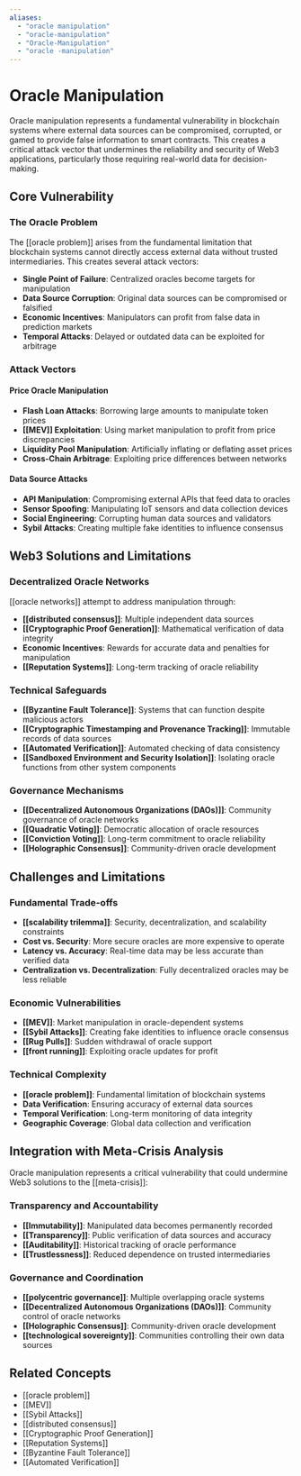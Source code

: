 ```yaml
---
aliases:
  - "oracle manipulation"
  - "oracle-manipulation"
  - "Oracle-Manipulation"
  - "oracle -manipulation"
---
```


# Oracle Manipulation

Oracle manipulation represents a fundamental vulnerability in blockchain systems where external data sources can be compromised, corrupted, or gamed to provide false information to smart contracts. This creates a critical attack vector that undermines the reliability and security of Web3 applications, particularly those requiring real-world data for decision-making.

## Core Vulnerability

### The Oracle Problem
The [[oracle problem]] arises from the fundamental limitation that blockchain systems cannot directly access external data without trusted intermediaries. This creates several attack vectors:

- **Single Point of Failure**: Centralized oracles become targets for manipulation
- **Data Source Corruption**: Original data sources can be compromised or falsified
- **Economic Incentives**: Manipulators can profit from false data in prediction markets
- **Temporal Attacks**: Delayed or outdated data can be exploited for arbitrage

### Attack Vectors

#### Price Oracle Manipulation
- **Flash Loan Attacks**: Borrowing large amounts to manipulate token prices
- **[[MEV]] Exploitation**: Using market manipulation to profit from price discrepancies
- **Liquidity Pool Manipulation**: Artificially inflating or deflating asset prices
- **Cross-Chain Arbitrage**: Exploiting price differences between networks

#### Data Source Attacks
- **API Manipulation**: Compromising external APIs that feed data to oracles
- **Sensor Spoofing**: Manipulating IoT sensors and data collection devices
- **Social Engineering**: Corrupting human data sources and validators
- **Sybil Attacks**: Creating multiple fake identities to influence consensus

## Web3 Solutions and Limitations

### Decentralized Oracle Networks
[[oracle networks]] attempt to address manipulation through:
- **[[distributed consensus]]**: Multiple independent data sources
- **[[Cryptographic Proof Generation]]**: Mathematical verification of data integrity
- ****Economic Incentives****: Rewards for accurate data and penalties for manipulation
- **[[Reputation Systems]]**: Long-term tracking of oracle reliability

### Technical Safeguards
- **[[Byzantine Fault Tolerance]]**: Systems that can function despite malicious actors
- **[[Cryptographic Timestamping and Provenance Tracking]]**: Immutable records of data sources
- **[[Automated Verification]]**: Automated checking of data consistency
- **[[Sandboxed Environment and Security Isolation]]**: Isolating oracle functions from other system components

### Governance Mechanisms
- **[[Decentralized Autonomous Organizations (DAOs)]]**: Community governance of oracle networks
- **[[Quadratic Voting]]**: Democratic allocation of oracle resources
- **[[Conviction Voting]]**: Long-term commitment to oracle reliability
- **[[Holographic Consensus]]**: Community-driven oracle development

## Challenges and Limitations

### Fundamental Trade-offs
- **[[scalability trilemma]]**: Security, decentralization, and scalability constraints
- **Cost vs. Security**: More secure oracles are more expensive to operate
- **Latency vs. Accuracy**: Real-time data may be less accurate than verified data
- **Centralization vs. Decentralization**: Fully decentralized oracles may be less reliable

### Economic Vulnerabilities
- **[[MEV]]**: Market manipulation in oracle-dependent systems
- **[[Sybil Attacks]]**: Creating fake identities to influence oracle consensus
- **[[Rug Pulls]]**: Sudden withdrawal of oracle support
- **[[front running]]**: Exploiting oracle updates for profit

### Technical Complexity
- **[[oracle problem]]**: Fundamental limitation of blockchain systems
- **Data Verification**: Ensuring accuracy of external data sources
- **Temporal Verification**: Long-term monitoring of data integrity
- **Geographic Coverage**: Global data collection and verification

## Integration with Meta-Crisis Analysis

Oracle manipulation represents a critical vulnerability that could undermine Web3 solutions to the [[meta-crisis]]:

### Transparency and Accountability
- **[[Immutability]]**: Manipulated data becomes permanently recorded
- **[[Transparency]]**: Public verification of data sources and accuracy
- **[[Auditability]]**: Historical tracking of oracle performance
- **[[Trustlessness]]**: Reduced dependence on trusted intermediaries

### Governance and Coordination
- **[[polycentric governance]]**: Multiple overlapping oracle systems
- **[[Decentralized Autonomous Organizations (DAOs)]]**: Community control of oracle networks
- **[[Holographic Consensus]]**: Community-driven oracle development
- **[[technological sovereignty]]**: Communities controlling their own data sources

## Related Concepts
- [[oracle problem]]
- [[MEV]]
- [[Sybil Attacks]]
- [[distributed consensus]]
- [[Cryptographic Proof Generation]]
- [[Reputation Systems]]
- [[Byzantine Fault Tolerance]]
- [[Automated Verification]]